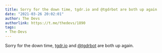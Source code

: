 ```yaml
---
title: Sorry for the down time, tgdr.io and @tgdrbot are both up again.
date: "2021-03-26 20:02:01"
author: The Devs
authorlink: https://t.me/thedevs/1890
tags:
- The-Devs
---
```

<p>Sorry for the down time, <a href="http://tgdr.io/" target="_blank" rel="noopener">tgdr.io</a> and <a href="https://t.me/tgdrbot" target="_blank">@tgdrbot</a> are both up again.</p>